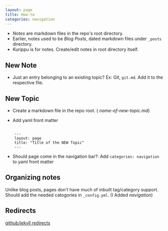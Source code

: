 ```yaml
---
layout: page
title: How-to
categories: navigation
---
```


* *Notes* are markdown files in the repo's root directory.
* Earlier, notes used to be *Blog Posts*, dated markdown files under `_posts` directory.
* Kurippu is for notes. Create/edit notes in root directory itself.

## New Note

* Just an entry belonging to an existing topic? Ex: Git, `git.md`. Add it to the respective file.


## New Topic

* Create a markdown file in the repo root. ( *name-of-new-topic.md*)

* Add yaml front matter

```

    ---
    layout: page
    title: "Title of the NEW Topic"
    ---

```

* Should page come in the navigation bar?: Add `categories: navigation` to yaml front matter


## Organizing notes

Unlike blog posts, pages don't have much of inbuilt tag/category support. Should add the needed catogories in `_config.yml`. (I Added *navigation*)


## Redirects

[github/jekyll redirects](https://help.github.com/articles/redirects-on-github-pages/)
